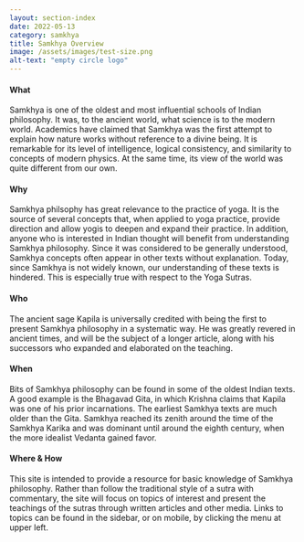 ```yaml
---
layout: section-index
date: 2022-05-13
category: samkhya
title: Samkhya Overview
image: /assets/images/test-size.png
alt-text: "empty circle logo"
---
```


#### What
Samkhya is one of the oldest and most influential schools of Indian philosophy. It was, to the ancient world, what science is to the modern world. Academics have claimed that Samkhya was the first attempt to explain how nature works without reference to a divine being. It is remarkable for its level of intelligence, logical consistency, and similarity to concepts of modern physics. At the same time, its view of the world was quite different from our own.

#### Why
Samkhya philsophy has great relevance to the practice of yoga. It is the source of several concepts that, when applied to yoga practice, provide direction and allow yogis to deepen and expand their practice. In addition, anyone who is interested in Indian thought will benefit from understanding Samkhya philosophy. Since it was considered to be generally understood, Samkhya concepts often appear in other texts without explanation. Today, since Samkhya is not widely known, our understanding of these texts is hindered. This is especially true with respect to the Yoga Sutras.

#### Who
The ancient sage Kapila is universally credited with being the first to present Samkhya philosophy in a systematic way. He was greatly revered in ancient times, and will be the subject of a longer article, along with his successors who expanded and elaborated on the teaching.

#### When
Bits of Samkhya philosophy can be found in some of the oldest Indian texts. A good example is the Bhagavad Gita, in which Krishna claims that Kapila was one of his prior incarnations. The earliest Samkhya texts are much older than the Gita. Samkhya reached its zenith around the time of the Samkhya Karika and was dominant until around the eighth century, when the more idealist Vedanta gained favor. 

#### Where & How
This site is intended to provide a resource for basic knowledge of Samkhya philosophy. Rather than follow the traditional style of a sutra with commentary, the site will focus on topics of interest and present the teachings of the sutras through written articles and other media. Links to topics can be found in the sidebar, or on mobile, by clicking the menu at upper left.
